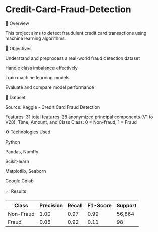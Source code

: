# Credit-Card-Fraud-Detection

📌 Overview

   This project aims to detect fraudulent credit card transactions using machine learning algorithms.

🎯 Objectives

   Understand and preprocess a real-world fraud detection dataset

   Handle class imbalance effectively

   Train machine learning models

   Evaluate and compare model performance

📁 Dataset

   Source: Kaggle - Credit Card Fraud Detection

   Features:
         31 total features: 28 anonymized principal components (V1 to V28), Time, Amount, and Class
         Class: 0 = Non-fraud, 1 = Fraud


⚙️ Technologies Used

Python

Pandas, NumPy

Scikit-learn

Matplotlib, Seaborn

Google Colab

📈 Results

| Class | Precision | Recall | F1-Score | Support |
|-------|-----------|--------|----------|---------|
| Non-Fraud  | 1.00   | 0.97 | 0.99     | 56,864  |
| Fraud      | 0.06   | 0.92 | 0.11     | 98      |
